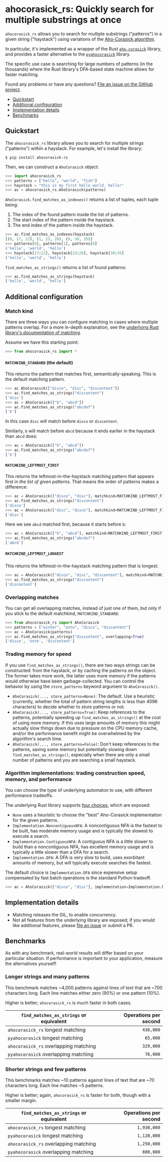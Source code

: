 # ahocorasick_rs: Quickly search for multiple substrings at once

`ahocorasick_rs` allows you to search for multiple substrings ("patterns") in a given string ("haystack") using variations of the [Aho-Corasick algorithm](https://en.wikipedia.org/wiki/Aho%E2%80%93Corasick_algorithm).

In particular, it's implemented as a wrapper of the Rust [`aho-corasick`](https://docs.rs/aho-corasick/) library, and provides a faster alternative to the [`pyahocorasick`](https://pyahocorasick.readthedocs.io/) library.

The specific use case is searching for large numbers of patterns (in the thousands) where the Rust library's DFA-based state machine allows for faster matching.

Found any problems or have any questions? [File an issue on the GitHub project](https://github.com/G-Research/ahocorasick_rs).

* [Quickstart](#quickstart)
* [Additional configuration](#configuration)
* [Implementation details](#implementation)
* [Benchmarks](#benchmarks)

## Quickstart <a name="quickstart"></a>

The `ahocorasick_rs` library allows you to search for multiple strings ("patterns") within a haystack.
For example, let's install the library:

```shell-session
$ pip install ahocorasick-rs
```

Then, we can construct a `AhoCorasick` object:

```python
>>> import ahocorasick_rs
>>> patterns = ["hello", "world", "fish"]
>>> haystack = "this is my first hello world. hello!"
>>> ac = ahocorasick_rs.AhoCorasick(patterns)
```

`AhoCorasick.find_matches_as_indexes()` returns a list of tuples, each tuple being:

1. The index of the found pattern inside the list of patterns.
2. The start index of the pattern inside the haystack.
3. The end index of the pattern inside the haystack.

```python
>>> ac.find_matches_as_indexes(haystack)
[(0, 17, 22), (1, 23, 28), (0, 30, 35)]
>>> patterns[0], patterns[1], patterns[0]
('hello', 'world', 'hello')
>>> haystack[17:22], haystack[23:28], haystack[30:35]
('hello', 'world', 'hello')
```

`find_matches_as_strings()` returns a list of found patterns:

```python
>>> ac.find_matches_as_strings(haystack)
['hello', 'world', 'hello']
```

## Additional configuration <a name="configuration"></a>

### Match kind

There are three ways you can configure matching in cases where multiple patterns overlap.
For a more in-depth explanation, see the [underlying Rust library's documentation of matching](https://docs.rs/aho-corasick/latest/aho_corasick/enum.MatchKind.html).

Assume we have this starting point:

```python
>>> from ahocorasick_rs import *
```

#### `MATCHKIND_STANDARD` (the default)

This returns the pattern that matches first, semantically-speaking.
This is the default matching pattern.

```python
>>> ac AhoCorasick(["disco", "disc", "discontent"])
>>> ac.find_matches_as_strings("discontent")
['disc']
>>> ac = AhoCorasick(["b", "abcd"])
>>> ac.find_matches_as_strings("abcdef")
['b']
```

In this case `disc` will match before `disco` or `discontent`.

Similarly, `b` will match before `abcd` because it ends earlier in the haystack than `abcd` does:

```python
>>> ac = AhoCorasick(["b", "abcd"])
>>> ac.find_matches_as_strings("abcdef")
['b']
```

#### `MATCHKIND_LEFTMOST_FIRST`

This returns the leftmost-in-the-haystack matching pattern that appears first in _the list of given patterns_.
That means the order of patterns makes a difference:

```python
>>> ac = AhoCorasick(["disco", "disc"], matchkind=MATCHKIND_LEFTMOST_FIRST)
>>> ac.find_matches_as_strings("discontent")
['disco']
>>> ac = AhoCorasick(["disc", "disco"], matchkind=MATCHKIND_LEFTMOST_FIRST)
['disc']
```

Here we see `abcd` matched first, because it starts before `b`:

```python
>>> ac = AhoCorasick(["b", "abcd"], matchkind=MATCHKIND_LEFTMOST_FIRST)
>>> ac.find_matches_as_strings("abcdef")
['abcd']
```
##### `MATCHKIND_LEFTMOST_LONGEST`

This returns the leftmost-in-the-haystack matching pattern that is longest:

```python
>>> ac = AhoCorasick(["disco", "disc", "discontent"], matchkind=MATCHKIND_LEFTMOST_LONGEST)
>>> ac.find_matches_as_strings("discontent")
['discontent']
```

### Overlapping matches

You can get all overlapping matches, instead of just one of them, but only if you stick to the default matchkind, `MATCHKIND_STANDARD`:

```python
>>> from ahocorasick_rs import AhoCorasick
>>> patterns = ["winter", "onte", "disco", "discontent"]
>>> ac = AhoCorasick(patterns)
>>> ac.find_matches_as_strings("discontent", overlapping=True)
['disco', 'onte', 'discontent']
```

### Trading memory for speed

If you use ``find_matches_as_strings()``, there are two ways strings can be constructed: from the haystack, or by caching the patterns on the object.
The former takes more work, the latter uses more memory if the patterns would otherwise have been garbage-collected.
You can control the behavior by using the `store_patterns` keyword argument to `AhoCorasick()`.

* ``AhoCorasick(..., store_patterns=None)``: The default.
  Use a heuristic (currently, whether the total of pattern string lengths is less than 4096 characters) to decide whether to store patterns or not.
* ``AhoCorasick(..., store_patterns=True)``: Keep references to the patterns, potentially speeding up ``find_matches_as_strings()`` at the cost of using more memory.
  If this uses large amounts of memory this might actually slow things down due to pressure on the CPU memory cache, and/or the performance benefit might be overwhelmed by the algorithm's search time.
* ``AhoCorasick(..., store_patterns=False)``: Don't keep references to the patterns, saving some memory but potentially slowing down ``find_matches_as_strings()``, especially when there are only a small number of patterns and you are searching a small haystack.

### Algorithm implementations: trading construction speed, memory, and performance

You can choose the type of underlying automaton to use, with different performance tradeoffs.

The underlying Rust library supports [four choices](https://docs.rs/aho-corasick/latest/aho_corasick/struct.AhoCorasickBuilder.html#method.kind), which are exposed:

* `None` uses a heuristic to choose the "best" Aho-Corasick implementation for the given patterns.
* `Implementation.NoncontiguousNFA`: A noncontiguous NFA is the fastest to be built, has moderate memory usage and is typically the slowest to execute a search.
* `Implementation.ContiguousNFA`: A contiguous NFA is a little slower to build than a noncontiguous NFA, has excellent memory usage and is typically a little slower than a DFA for a search.
* `Implementation.DFA`: A DFA is very slow to build, uses exorbitant amounts of memory, but will typically execute searches the fastest.

The default choice is `Implementation.DFA` since expensive setup compensated by fast batch operations is the standard Python tradeoff.

```python
>>> ac = AhoCorasick(["disco", "disc"], implementation=Implementation.NoncontiguousNFA)
```

## Implementation details <a name="implementation"></a>

* Matching releases the GIL, to enable concurrency.
* Not all features from the underlying library are exposed; if you would like additional features, please [file an issue](https://github.com/g-research/ahocorasick_rs/issues/new) or submit a PR.

## Benchmarks <a name="benchmarks"></a>

As with any benchmark, real-world results will differ based on your particular situation.
If performance is important to your application, measure the alternatives yourself!

### Longer strings and many patterns

This benchmark matches ~4,000 patterns against lines of text that are ~700 characters long.
Each line matches either zero (90%) or one pattern (10%).

Higher is better; `ahocorasick_rs` is much faster in both cases.

| `find_matches_as_strings` or equivalent | Operations per second |
|-----------------------------------------|---------------------:|
| `ahocorasick_rs` longest matching       |            `436,000` |
| `pyahocorasick` longest matching        |             `65,000` |
| `ahocorasick_rs` overlapping matching   |            `329,000` |
| `pyahocorasick` overlapping matching    |             `76,000` |

### Shorter strings and few patterns

This benchmarks matches ~10 patterns against lines of text that are ~70 characters long.
Each line matches ~5 patterns.

Higher is better; again, `ahocorasick_rs` is faster for both, though with a smaller margin.

| `find_matches_as_strings` or equivalent | Operations per second   |
|-----------------------------------------|------------------------:|
| `ahocorasick_rs` longest matching       |             `1,930,000` |
| `pyahocorasick` longest matching        |             `1,120,000` |
| `ahocorasick_rs` overlapping matching   |             `1,250,000` |
| `pyahocorasick` overlapping matching    |               `880,000` |

